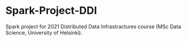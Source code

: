 # Spark-Project-DDI
Spark project for 2021 Distributed Data Infrastractures course (MSc Data Science, University of Helsinki).
